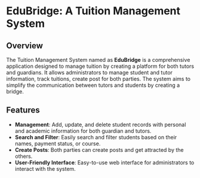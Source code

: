 # EduBridge: A Tuition Management System

## Overview

The Tuition Management System named as **EduBridge** is a comprehensive application designed to manage tuition by creating a platform for both tutors and guardians. It allows administrators to manage student and tutor information, track tuitions, create post for both parties. The system aims to simplify the communication between tutors and students by creating a bridge.

## Features

- **Management**: Add, update, and delete student records with personal and academic information for both guardian and tutors.
- **Search and Filter**: Easily search and filter students based on their names, payment status, or course.
- **Create Posts**: Both parties can create posts and get attracted by the others.
- **User-Friendly Interface**: Easy-to-use web interface for administrators to interact with the system.



